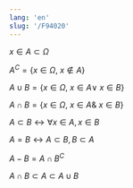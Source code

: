 ```yaml
---
lang: 'en'
slug: '/F94020'
---
```


$x \in A \subset \Omega$

$A^C = \{x \in \Omega, ~ x \notin A \}$

$A \cup B = \{x \in \Omega, ~ x \in A \vee ~ x \in B\}$

$A \cap B = \{x \in \Omega, ~ x \in A \& ~ x \in B\}$

$A \subset B \leftrightarrow \forall x \in A, x \in B$

$A = B \leftrightarrow A \subset B, B \subset A$

$A - B = A \cap B^C$

$A \cap B \subset A \subset A \cup B$
